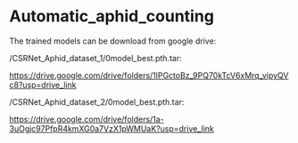 # Automatic_aphid_counting
The trained models can be download from google drive:



/CSRNet_Aphid_dataset_1/0model_best.pth.tar:

https://drive.google.com/drive/folders/1lPGctoBz_9PQ70kTcV6xMrq_vipyQVc8?usp=drive_link



/CSRNet_Aphid_dataset_2/0model_best.pth.tar:

https://drive.google.com/drive/folders/1a-3uOgjc97PfpR4kmXG0a7VzX1pWMUaK?usp=drive_link



